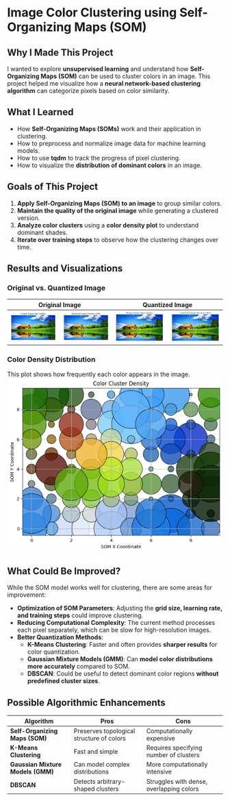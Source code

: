 # Image Color Clustering using Self-Organizing Maps (SOM)

## Why I Made This Project

I wanted to explore **unsupervised learning** and understand how **Self-Organizing Maps (SOM)** can be used to cluster colors in an image. This project helped me visualize how a **neural network-based clustering algorithm** can categorize pixels based on color similarity.

## What I Learned

- How **Self-Organizing Maps (SOMs)** work and their application in clustering.
- How to preprocess and normalize image data for machine learning models.
- How to use **tqdm** to track the progress of pixel clustering.
- How to visualize the **distribution of dominant colors** in an image.

## Goals of This Project

1. **Apply Self-Organizing Maps (SOM) to an image** to group similar colors.
2. **Maintain the quality of the original image** while generating a clustered version.
3. **Analyze color clusters** using a **color density plot** to understand dominant shades.
4. **Iterate over training steps** to observe how the clustering changes over time.

## Results and Visualizations

### **Original vs. Quantized Image**
| Original Image | Quantized Image |
|---------------|----------------|
| ![Original](assets/original.png) | ![Quantized](assets/quantized.png) |

### **Color Density Distribution**
This plot shows how frequently each color appears in the image.
![Color Density](assets/color_density.png)

## What Could Be Improved?

While the SOM model works well for clustering, there are some areas for improvement:
- **Optimization of SOM Parameters**: Adjusting the **grid size, learning rate, and training steps** could improve clustering.
- **Reducing Computational Complexity**: The current method processes each pixel separately, which can be slow for high-resolution images.
- **Better Quantization Methods**:
  - **K-Means Clustering**: Faster and often provides **sharper results** for color quantization.
  - **Gaussian Mixture Models (GMM)**: Can **model color distributions more accurately** compared to SOM.
  - **DBSCAN**: Could be useful to detect dominant color regions **without predefined cluster sizes**.

## Possible Algorithmic Enhancements

| Algorithm | Pros | Cons |
|-----------|------|------|
| **Self-Organizing Maps (SOM)** | Preserves topological structure of colors | Computationally expensive |
| **K-Means Clustering** | Fast and simple | Requires specifying number of clusters |
| **Gaussian Mixture Models (GMM)** | Can model complex distributions | More computationally intensive |
| **DBSCAN** | Detects arbitrary-shaped clusters | Struggles with dense, overlapping colors |


